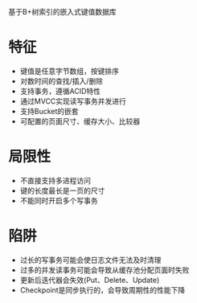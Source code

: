 基于B+树索引的嵌入式键值数据库

# 特征

- 键值是任意字节数组，按键排序
- 对数时间的查找/插入/删除
- 支持事务，遵循ACID特性
- 通过MVCC实现读写事务并发进行
- 支持Bucket的嵌套
- 可配置的页面尺寸、缓存大小、比较器

# 局限性

- 不直接支持多进程访问
- 键的长度最长是一页的尺寸
- 不能同时开启多个写事务

# 陷阱

- 过长的写事务可能会使日志文件无法及时清理
- 过多的并发读事务可能会导致从缓存池分配页面时失败
- 更新后迭代器会失效(Put、Delete、Update)
- Checkpoint是同步执行的，会导致周期性的性能下降
